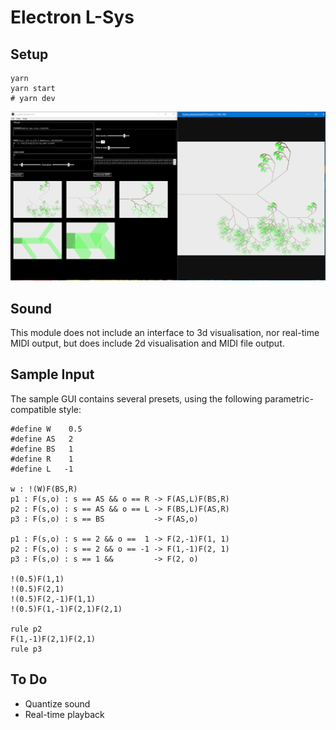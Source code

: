 # Electron L-Sys

## Setup

    yarn
    yarn start 
    # yarn dev

![Screenshot](readme.png?raw=true "Screenshot")

## Sound

This module does not include an interface to 3d visualisation, 
nor real-time MIDI output, but does include 2d visualisation and MIDI file output.

## Sample Input

The sample GUI contains several presets, using the following parametric-compatible style:

    #define W    0.5
    #define AS 	 2
    #define BS 	 1
    #define R    1
    #define L   -1

    w : !(W)F(BS,R)
    p1 : F(s,o) : s == AS && o == R -> F(AS,L)F(BS,R)
    p2 : F(s,o) : s == AS && o == L -> F(BS,L)F(AS,R)
    p3 : F(s,o) : s == BS	        -> F(AS,o)

    p1 : F(s,o) : s == 2 && o ==  1 -> F(2,-1)F(1, 1)
    p2 : F(s,o) : s == 2 && o == -1 -> F(1,-1)F(2, 1)
    p3 : F(s,o) : s == 1 &&         -> F(2, o)

    !(0.5)F(1,1)
    !(0.5)F(2,1)
    !(0.5)F(2,-1)F(1,1)
    !(0.5)F(1,-1)F(2,1)F(2,1)

    rule p2
    F(1,-1)F(2,1)F(2,1)
    rule p3

## To Do

* Quantize sound
* Real-time playback
